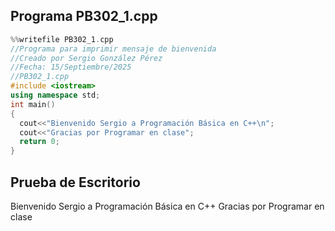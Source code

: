 ## Programa PB302_1.cpp

``` cpp
%%writefile PB302_1.cpp
//Programa para imprimir mensaje de bienvenida
//Creado por Sergio González Pérez
//Fecha: 15/Septiembre/2025
//PB302_1.cpp
#include <iostream>
using namespace std;
int main()
{
  cout<<"Bienvenido Sergio a Programación Básica en C++\n";
  cout<<"Gracias por Programar en clase";
  return 0;
}
```
## Prueba de Escritorio
Bienvenido Sergio a Programación Básica en C++
Gracias por Programar en clase
